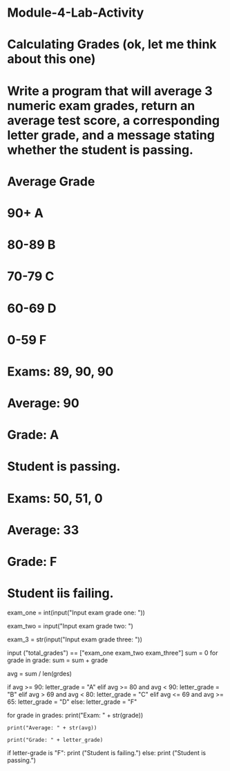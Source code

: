 # Module-4-Lab-Activity
# Calculating Grades (ok, let me think about this one)

# Write a program that will average 3 numeric exam grades, return an average test score, a corresponding letter grade, and a message stating whether the student is passing.

# Average	Grade
# 90+	A
# 80-89	B
# 70-79	C
# 60-69	D
# 0-59	F

# Exams: 89, 90, 90
# Average: 90
# Grade: A
# Student is passing.

# Exams: 50, 51, 0
# Average: 33
# Grade: F
# Student iis failing.

exam_one = int(input("Input exam grade one: "))

exam_two = input("Input exam grade two: ")

exam_3 = str(input("Input exam grade three: "))
 
input ("total_grades") == ["exam_one exam_two exam_three"]
sum = 0
for grade in grade:
  sum = sum + grade

avg = sum / len(grdes)

if avg >= 90:
    letter_grade = "A"
elif avg >= 80 and avg < 90:
    letter_grade = "B"
elif avg > 69 and avg < 80:
    letter_grade = "C"
elif avg <= 69 and avg >= 65:
    letter_grade = "D"
else: 
    letter_grade = "F"

for grade in grades:
    print("Exam: " + str(grade))

    print("Average: " + str(avg))

    print("Grade: " + letter_grade)

if letter-grade is "F":
    print ("Student is failing.")
else:
    print ("Student is passing.")

